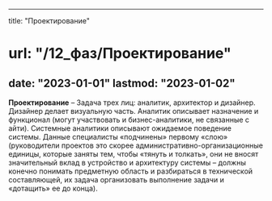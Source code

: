 
---
title: "Проектирование"
# url: "/12_фаз/Проектирование"
date: "2023-01-01"
lastmod: "2023-01-02"
---

**Проектирование** – Задача трех лиц: аналитик, архитектор и дизайнер. Дизайнер делает визуальную часть. Аналитик описывает назначение и функционал (могут участвовать и бизнес-аналитики, не связанные с айти). Системные аналитики описывают ожидаемое поведение системы.  Данные специалисты «подчинены» первому «слою» (руководители проектов это скорее административно-организационные единицы, которые заняты тем, чтобы «тянуть и толкать», они не вносят значительный вклад в устройство и архитектуру системы – должны конечно понимать предметную область и разбираться в технической составляющей, их задача организовать выполнение задачи и «дотащить» ее до конца).  
